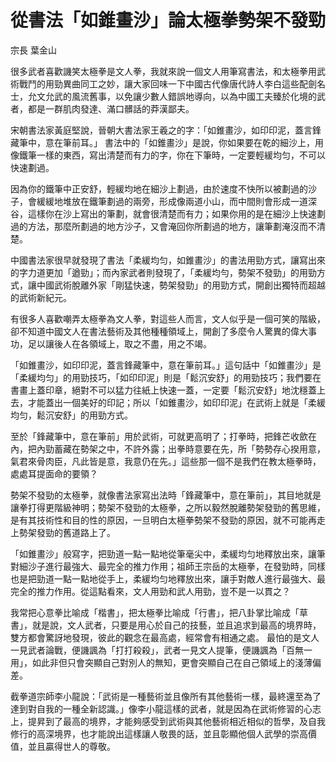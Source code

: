 # 從書法「如錐畫沙」論太極拳勢架不發勁

宗長
葉金山


很多武者喜歡譏笑太極拳是文人拳，我就來說一個文人用筆寫書法，和太極拳用武術戰鬥的用勁異曲同工之妙，讓大家回味一下中國古代像唐代詩人李白這些配劍名士，允文允武的風流舊事，以免讓少數人錯誤地導向，以為中國工夫臻於化境的武者，都是一群肌肉發達、滿口髒話的莽漢鄙夫。

宋朝書法家黃庭堅說，晉朝大書法家王羲之的字：「如錐畫沙，如印印泥，蓋言鋒藏筆中，意在筆前耳。」
書法中的「如錐畫沙」是說，你如果要在乾的細沙上，用像鐵筆一樣的東西，寫出清楚而有力的字，你在下筆時，一定要輕緩均匀，不可以快速劃過。

因為你的鐵筆中正安舒，輕緩均地在細沙上劃過，由於速度不快所以被劃過的沙子，會緩緩地堆放在鐵筆劃過的兩旁，形成像兩道小山，而中間則會形成一道深谷，這樣你在沙上寫出的筆劃，就會很清楚而有力；如果你用的是在細沙上快速劃過的方法，那麼所劃過的地方沙子，又會淹回你所劃過的地方，讓筆劃淹沒而不清楚。

中國書法家很早就發現了書法「柔緩均匀，如錐畫沙」的書法用勁方式，讓寫出來的字力道更加「遒勁」；而內家武者則發現了，「柔緩均勻，勢架不發勁」的用勁方式，讓中國武術脫離外家「剛猛快速，勢架發勁」的用勁方式，開創出獨特而超越的武術新紀元。

有很多人喜歡嘲弄太極拳為文人拳，對這些人而言，文人似乎是一個可笑的階級，卻不知道中國文人在書法藝術及其他種種領域上，開創了多麼令人驚異的偉大事功，足以讓後人在各領域上，取之不盡，用之不竭。

「如錐畫沙，如印印泥，蓋言鋒藏筆中，意在筆前耳。」這句話中「如錐畫沙」是「柔緩均匀」的用勁技巧，「如印印泥」則是「鬆沉安舒」的用勁技巧；我們要在書畫上蓋印章，絕對不可以猛力往紙上快速一蓋，一定要「鬆沉安舒」地沈穩蓋上去，才能蓋出一個美好的印記；所以「如錐畫沙，如印印泥」在武術上就是「柔緩均匀，鬆沉安舒」的用勁方式。

至於「鋒藏筆中，意在筆前」用於武術，可就更高明了；打拳時，把鋒芒收歛在內，把內勁蓄藏在勢架之中，不許外露；出拳時意要在先，所「勢勢存心揆用意，氣君來骨肉臣，凡此皆是意，我意仍在先。」這些那一個不是我們在教太極拳時，處處耳提面命的要領？

勢架不發勁的太極拳，就像書法家寫出法時「鋒藏筆中，意在筆前」，其目地就是讓拳打得更階級神明；勢架不發勁的太極拳，之所以毅然脫離勢架發勁的舊思維，是有其技術性和目的性的原因，一旦明白太極拳勢架不發勁的原因，就不可能再走上勢架發勁的舊道路上了。

「如錐畫沙」般寫字，把勁道一點一點地從筆毫尖中，柔緩均匀地釋放出來，讓筆對細沙子進行最強大、最完全的推力作用；祖師王宗岳的太極拳，在發勁時，同樣也是把勁道一點一點地從手上，柔緩均匀地釋放出來，讓手對敵人進行最強大、最完全的推力作用。從這點看來，文人用勁和武人用勁，豈不是一以貫之？

我常把心意拳比喻成「楷書」，把太極拳比喻成「行書」，把八卦掌比喻成「草書」，就是說，文人武者，只要是用心於自己的技藝，並且追求到最高的境界時，雙方都會驚訝地發現，彼此的觀念在最高處，經常會有相通之處。
最怕的是文人一見武者論戰，便譏諷為「打打殺殺」，武者一見文人提筆，便譏諷為「百無一用」，如此非但只會突顯自己對別人的無知，更會突顯自己在自己領域上的淺薄偏差。

截拳道宗師李小龍說：「武術是一種藝術並且像所有其他藝術一樣，最終還至為了達到對自我的一種全新認識。」像李小龍這樣的武者，就是因為在武術修習的心志上，提昇到了最高的境界，才能夠感受到武術與其他藝術相近相似的哲學，及自我修行的高深境界，也才能說出這樣讓人敬畏的話，並且彰顯他個人武學的崇高價值，並且贏得世人的尊敬。
